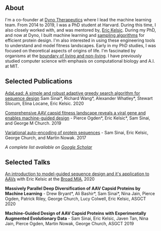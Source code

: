 
## About
I'm a co-founder at [Dyno Therapeutics](http://www.dynotx.com) where I lead the machine learning team. From 2014 to 2019, I was a PhD student at Harvard. During this time, I also closely worked with, and was mentored by, [Eric Kelsic](https://www.linkedin.com/in/kelsic). During my PhD, and now at Dyno, I built machine learning and [sampling algorithms](https://arxiv.org/abs/2010.10614) for efficient protein design.  I'm also interested in using these engineering tools to understand and model fitness landscapes. Early in my PhD studies, I was focused on theoretical aspects of origins of life. I'm fascinated by organisms at the [boundary of living and non-living](https://www.forbes.com/sites/quora/2016/10/10/what-did-the-earliest-life-on-earth-look-like/?sh=4320acea6f26). I have previously studied computer science with emphasis on computational biology and A.I. at MIT. 

## Selected Publications

[AdaLead: A simple and robust adaptive greedy search algorithm for sequence design](https://arxiv.org/abs/2010.02141) Sam Sinai\*, Richard Wang\*, Alexander Whatley\*, Stewart Slocum, Elina Locane, Eric Kelsic. 2020

[Comprehensive AAV capsid fitness landscape reveals a viral gene and enables machine-guided design](https://www.ncbi.nlm.nih.gov/pmc/articles/PMC7197022/) - Pierce Ogden\*, Eric Kelsic\*, Sam Sinai, and George M Church. 2019 

[Variational auto-encoding of protein sequences](https://arxiv.org/pdf/1712.03346.pdf) - Sam Sinai, Eric Kelsic, George Church, and Martin Nowak. 2017

*A complete list available on [Google Scholar](https://scholar.google.com/citations?user=4k0EcsIAAAAJ&hl=en)*

## Selected Talks

[An introduction to model-guided sequence design and it's application to AAVs](https://www.youtube.com/watch?v=QLURMsm72cE) with Eric Kelsic at the [Broad MIA](https://www.broadinstitute.org/talks/spring-2021/mia), 2020

**Massively Parallel Deep Diversification of AAV Capsid Proteins by Machine Learning** - Drew Bryant\*, Ali Bashir\*, Sam Sinai\*, Nina Jain, Pierce Ogden, Patrick Riley, George Church, Lucy Colwell, Eric Kelsic, ASGCT 2020

**Machine-Guided Design of AAV Capsid Proteins with Experimentally Augmented Evolutionary Data** - Sam Sinai, Eric Kelsic, Javen Tan, Nina Jain, Pierce Ogden, Martin Nowak, George Church, ASGCT 2019












